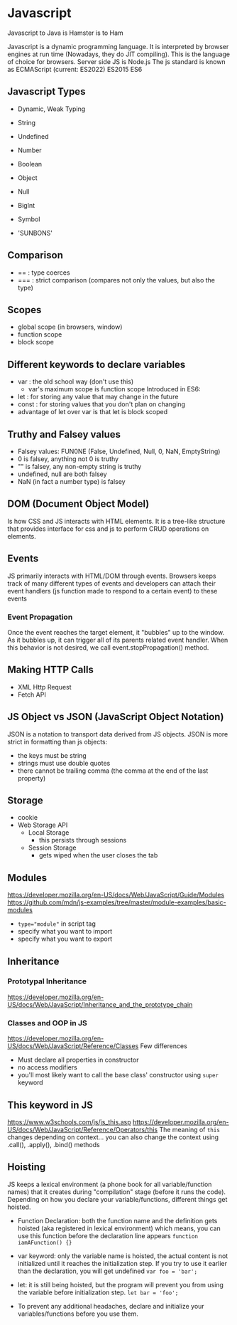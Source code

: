 # Javascript

Javascript to Java is Hamster is to Ham

Javascript is a dynamic programming language. It is interpreted by browser engines at run time (Nowadays, they do JIT compiling). This is the language of choice for browsers. Server side JS is Node.js
The js standard is known as ECMAScript (current: ES2022)
ES2015 ES6

## Javascript Types
- Dynamic, Weak Typing
- String
- Undefined
- Number
- Boolean
- Object
- Null
- BigInt
- Symbol

- 'SUNBONS'

## Comparison
- == : type coerces
- === : strict comparison (compares not only the values, but also the type)

## Scopes
- global scope (in browsers, window)
- function scope
- block scope

## Different keywords to declare variables
- var : the old school way (don't use this)
    - var's maximum scope is function scope
Introduced in ES6:
- let : for storing any value that may change in the future
- const : for storing values that you don't plan on changing
- advantage of let over var is that let is block scoped

## Truthy and Falsey values
- Falsey values: FUN0NE (False, Undefined, Null, 0, NaN, EmptyString)
- 0 is falsey, anything not 0 is truthy
- "" is falsey, any non-empty string is truthy
- undefined, null are both falsey
- NaN (in fact a number type) is falsey

## DOM (Document Object Model)
Is how CSS and JS interacts with HTML elements. It is a tree-like structure that provides interface for css and js to perform CRUD operations on elements.

## Events
JS primarily interacts with HTML/DOM through events. Browsers keeps track of many different types of events and developers can attach their event handlers (js function made to respond to a certain event) to these events

### Event Propagation
Once the event reaches the target element, it "bubbles" up to the window. As it bubbles up, it can trigger all of its parents related event handler. When this behavior is not desired, we call event.stopPropagation() method.

## Making HTTP Calls
- XML Http Request
- Fetch API

## JS Object vs JSON (JavaScript Object Notation)
JSON is a notation to transport data derived from JS objects.
JSON is more strict in formatting than js objects:
- the keys must be string
- strings must use double quotes
- there cannot be trailing comma (the comma at the end of the last property)

## Storage
- cookie
- Web Storage API
    - Local Storage
        - this persists through sessions
    - Session Storage
        - gets wiped when the user closes the tab

## Modules
https://developer.mozilla.org/en-US/docs/Web/JavaScript/Guide/Modules
https://github.com/mdn/js-examples/tree/master/module-examples/basic-modules
- `type="module"` in script tag
- specify what you want to import
- specify what you want to export 


## Inheritance
### Prototypal Inheritance
https://developer.mozilla.org/en-US/docs/Web/JavaScript/Inheritance_and_the_prototype_chain
### Classes and OOP in JS
https://developer.mozilla.org/en-US/docs/Web/JavaScript/Reference/Classes
Few differences
- Must declare all properties in constructor
- no access modifiers
- you'll most likely want to call the base class' constructor using `super` keyword 

## This keyword in JS
https://www.w3schools.com/js/js_this.asp
https://developer.mozilla.org/en-US/docs/Web/JavaScript/Reference/Operators/this
The meaning of `this` changes depending on context...
you can also change the context using .call(), .apply(), .bind() methods

## Hoisting
JS keeps a lexical environment (a phone book for all variable/function names) that it creates during "compilation" stage (before it runs the code). Depending on how you declare your variable/functions, different things get hoisted.
- Function Declaration: both the function name and the definition gets hoisted (aka registered in lexical environment) which means, you can use this function before the declaration line appears
    `function iamAFunction() {}`
- var keyword: only the variable name is hoisted, the actual content is not initialized until it reaches the initialization step. If you try to use it earlier than the declaration, you will get undefined
    `var foo = 'bar';`
- let: it is still being hoisted, but the program will prevent you from using the variable before initialization step.
    `let bar = 'foo';`

- To prevent any additional headaches, declare and initialize your variables/functions before you use them.